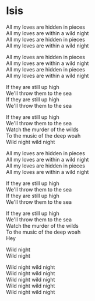 # Isis  

All my loves are hidden in pieces  
All my loves are within a wild night  
All my loves are hidden in pieces  
All my loves are within a wild night  

All my loves are hidden in pieces  
All my loves are within a wild night  
All my loves are hidden in pieces  
All my loves are within a wild night  

If they are still up high  
We'll throw them to the sea  
If they are still up high  
We'll throw them to the sea  

If they are still up high  
We'll throw them to the sea  
Watch the murder of the wilds  
To the music of the deep woah  
Wild night wild night  

All my loves are hidden in pieces  
All my loves are within a wild night  
All my loves are hidden in pieces  
All my loves are within a wild night  

If they are still up high  
We'll throw them to the sea  
If they are still up high  
We'll throw them to the sea  

If they are still up high  
We'll throw them to the sea  
Watch the murder of the wilds  
To the music of the deep woah  
Hey  

Wild night  
Wild night  

Wild night wild night  
Wild night wild night  
Wild night wild night  
Wild night wild night  
Wild night wild night  
